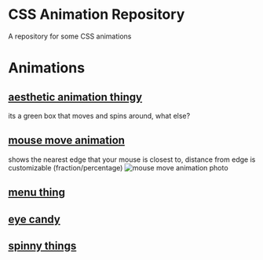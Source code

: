 # CSS Animation Repository

A repository for some CSS animations

# Animations

## [aesthetic animation thingy](https://skalixur.com/css-animations/aesthetic-animation)

its a green box that moves and spins around, what else?

<!-- ![aesthetic animation thingy](https://i.clouds.tf/4b2o/6ndq.png) -->

## [mouse move animation](https://skalixur.com/css-animations/mouse-move)

shows the nearest edge that your mouse is closest to, distance from edge is customizable (fraction/percentage)
![mouse move animation photo](https://i.clouds.tf/puwl/7pe6.png)

## [menu thing](https://skalixur.com/css-animations/b-w-menu)

## [eye candy](https://skalixur.com/css-animations/eye-candy)

## [spinny things](https://skalixur.com/css-animations/spinny-stuff)
